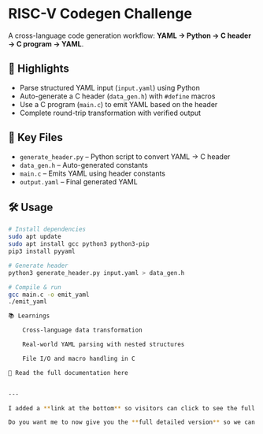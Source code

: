 # RISC-V Codegen Challenge

A cross-language code generation workflow: **YAML → Python → C header → C program → YAML**.

## 🚀 Highlights
- Parse structured YAML input (`input.yaml`) using Python
- Auto-generate a C header (`data_gen.h`) with `#define` macros
- Use a C program (`main.c`) to emit YAML based on the header
- Complete round-trip transformation with verified output

## 📂 Key Files
- `generate_header.py` – Python script to convert YAML → C header
- `data_gen.h` – Auto-generated constants
- `main.c` – Emits YAML using header constants
- `output.yaml` – Final generated YAML

## 🛠 Usage
```bash
# Install dependencies
sudo apt update
sudo apt install gcc python3 python3-pip
pip3 install pyyaml

# Generate header
python3 generate_header.py input.yaml > data_gen.h

# Compile & run
gcc main.c -o emit_yaml
./emit_yaml

📚 Learnings

    Cross-language data transformation

    Real-world YAML parsing with nested structures

    File I/O and macro handling in C

📄 Read the full documentation here


---

I added a **link at the bottom** so visitors can click to see the full detailed README in `docs/README-full.md`.  

Do you want me to now give you the **full detailed version** so we can place it in `docs/README-full.md`? That way your repo will be complete.
